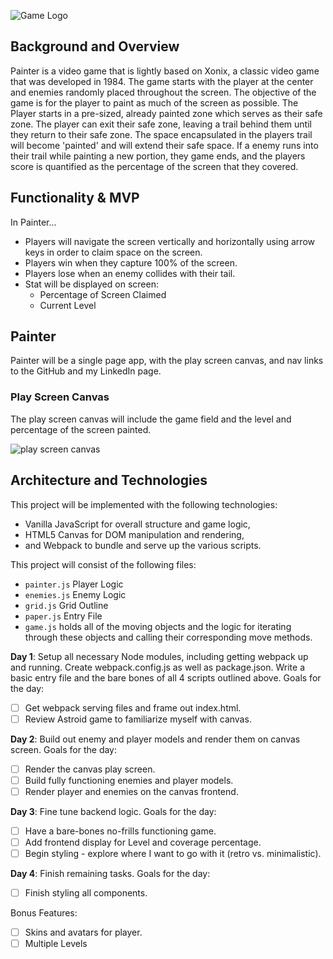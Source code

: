 ![Game Logo](https://github.com/bergieboy/xonix_js/blob/master/assets/logo.png)

## Background and Overview

Painter is a video game that is lightly based on Xonix, a classic video
game that was developed in 1984. The game starts with the player at the
center and enemies randomly placed throughout the screen. The objective
of the game is for the player to paint as much of the screen as possible.
The Player starts in a pre-sized, already painted zone which serves as
their safe zone. The player can exit their safe zone, leaving a trail
behind them until they return to their safe zone. The space encapsulated
in the players trail will become 'painted' and will extend their safe
space. If a enemy runs into their trail while painting a new portion,
they game ends, and the players score is quantified as the percentage of
the screen that they covered.

## Functionality & MVP

In Painter...

* Players will navigate the screen vertically and horizontally using
arrow keys in order to claim space on the screen.
* Players win when they capture 100% of the screen.
* Players lose when an enemy collides with their tail.
* Stat will be displayed on screen:
  * Percentage of Screen Claimed
  * Current Level

## Painter

Painter will be a single page app, with the play screen canvas, and nav
links to the GitHub and my LinkedIn page.

### Play Screen Canvas
The play screen canvas will include the game field and the level and
percentage of the screen painted.

![play screen canvas](https://github.com/bergieboy/xonix_js/blob/master/assets/screen_shot.png)

## Architecture and Technologies

This project will be implemented with the following technologies:
* Vanilla JavaScript for overall structure and game logic,
* HTML5 Canvas for DOM manipulation and rendering,
* and Webpack to bundle and serve up the various scripts.


This project will consist of the following files:
* `painter.js` Player Logic
* `enemies.js` Enemy Logic
* `grid.js` Grid Outline
* `paper.js` Entry File
* `game.js` holds all of the moving objects and the logic for iterating
through these objects and calling their corresponding move methods.

**Day 1**: Setup all necessary Node modules, including getting webpack up and running. Create webpack.config.js as well as package.json. Write a basic entry file and the bare bones of all 4 scripts outlined above. Goals for the day:

- [ ] Get webpack serving files and frame out index.html.
- [ ] Review Astroid game to familiarize myself with canvas.

**Day 2**: Build out enemy and player models and render them on canvas screen. Goals for the day:

- [ ] Render the canvas play screen.
- [ ] Build fully functioning enemies and player models.
- [ ] Render player and enemies on the canvas frontend.

**Day 3**: Fine tune backend logic. Goals for the day:

- [ ] Have a bare-bones no-frills functioning game.
- [ ] Add frontend display for Level and coverage percentage.
- [ ] Begin styling - explore where I want to go with it (retro vs. minimalistic).

**Day 4**: Finish remaining tasks. Goals for the day:

- [ ] Finish styling all components.

Bonus Features:

- [ ] Skins and avatars for player.
- [ ] Multiple Levels
